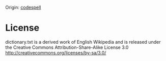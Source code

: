 Origin: [codespell](https://github.com/codespell-project/codespell)

# License

dictionary.txt is a derived work of English Wikipedia and is released under the Creative Commons Attribution-Share-Alike License 3.0 http://creativecommons.org/licenses/by-sa/3.0/
